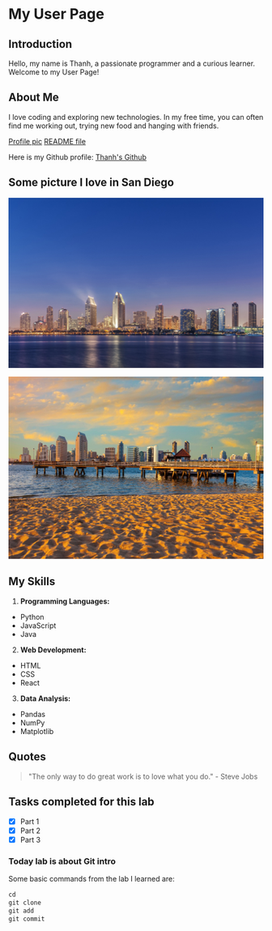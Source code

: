 # My User Page

## Introduction
Hello, my name is Thanh, a passionate programmer and a curious learner. Welcome to my User Page!

## About Me
I love coding and exploring new technologies. In my free time, you can often find me working out, trying new food and hanging with friends.

[Profile pic](profile.jpg)
[README file](README.md)

Here is my Github profile:
[Thanh's Github](https://github.com/jayden789)

## Some picture I love in San Diego
![Downtown San Diego](san-diego-1.jpg)

![Downtown San Diego](san-diego-2.jpg)

## My Skills
  1. **Programming Languages:**
  - Python
  - JavaScript
  - Java

  2. **Web Development:**
  - HTML
  - CSS
  - React

  3. **Data Analysis:**
  - Pandas
  - NumPy
  - Matplotlib


## Quotes
> "The only way to do great work is to love what you do." - Steve Jobs


## Tasks completed for this lab
- [x] Part 1
- [x] Part 2
- [x] Part 3

### Today lab is about Git intro
Some basic commands from the lab I learned are:
```
cd
git clone
git add
git commit
```